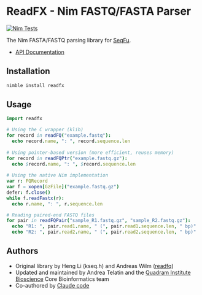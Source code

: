 # ReadFX - Nim FASTQ/FASTA Parser

[![Nim Tests](https://github.com/quadram-institute-bioscience/readfx/actions/workflows/test.yml/badge.svg)](https://github.com/quadram-institute-bioscience/readfx/actions/workflows/test.yml)

The Nim FASTA/FASTQ parsing library for [SeqFu](https://github.com/telatin/seqfu2).

* [API Documentation](https://quadram-institute-bioscience.github.io/readfx/readfx.html)


## Installation

```bash
nimble install readfx
```

## Usage

```nim
import readfx

# Using the C wrapper (klib)
for record in readFQ("example.fastq"):
  echo record.name, ": ", record.sequence.len
  
# Using pointer-based version (more efficient, reuses memory)
for record in readFQPtr("example.fastq.gz"):
  echo $record.name, ": ", $record.sequence.len
  
# Using the native Nim implementation
var r: FQRecord
var f = xopen[GzFile]("example.fastq.gz")
defer: f.close()
while f.readFastx(r):
  echo r.name, ": ", r.sequence.len

# Reading paired-end FASTQ files
for pair in readFQPair("sample_R1.fastq.gz", "sample_R2.fastq.gz"):
  echo "R1: ", pair.read1.name, " (", pair.read1.sequence.len, " bp)"
  echo "R2: ", pair.read2.name, " (", pair.read2.sequence.len, " bp)"
```

## Authors

- Original library by Heng Li (kseq.h) and Andreas Wilm ([readfq](https://github.com/andreas-wilm/nimreadfq))
- Updated and maintained by Andrea Telatin and the [Quadram Institute Bioscience](https://www.quadram.ac.uk) Core Bioinformatics team
- Co-authored by [Claude code](https://docs.anthropic.com/en/docs/agents-and-tools/claude-code/overview)